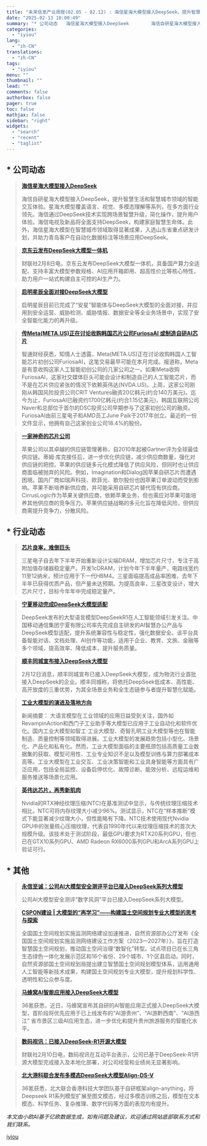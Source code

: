 ```yaml
---
title: "未来信息产业周报(02.05 - 02.12) : 海信星海大模型接入DeepSeek，提升智慧生活和..."
date: "2025-02-13 10:00:49"
summary: "* 公司动态   海信星海大模型接入DeepSeek        海信自研星海大模型接入Deep..."
categories:
  - "iyiou"
lang:
  - "zh-CN"
translations:
  - "zh-CN"
tags:
  - "iyiou"
menu: ""
thumbnail: ""
lead: ""
comments: false
authorbox: false
pager: true
toc: false
mathjax: false
sidebar: "right"
widgets:
  - "search"
  - "recent"
  - "taglist"
---
```


\* 公司动态
-------

> **[海信星海大模型接入DeepSeek](https://data.iyiou.com/intelligence/details/b41924be5f6da37a028b63d522f0c1db)**
> 
> 
> 海信自研星海大模型接入DeepSeek，提升智慧生活和智慧城市领域的智能交互体验。星海大模型覆盖语言、视觉、多模态理解等系列，在多方面行业领先。海信通过DeepSeek技术实现跨场景智慧升级，简化操作，提升用户体验。海信电视及新品将全面支持DeepSeek，构建家庭智慧生命体。此外，海信星海大模型在智慧城市领域取得显著成果，入选山东省重点研发计划，并助力青岛客户在自动化数据标注等场景应用DeepSeek。

> **[京东云发布DeepSeek大模型一体机](https://data.iyiou.com/intelligence/details/f26bd0464b673db77c328a7ccaf69bae)**
> 
> 
> 财联社2月8日电，京东云发布DeepSeek大模型一体机，具备国产算力全适配、支持丰富大模型参数规格、AI应用开箱即用、超高性价比等核心特性，助力用户一站式构建自主可控的AI生产力。

> **[启明星辰全面对接DeepSeek大模型](https://data.iyiou.com/intelligence/details/1bb4fc344f7dc4fc3438e49f2b295089)**
> 
> 
> 启明星辰目前已完成了“安星”智能体与DeepSeek大模型的全面对接，并应用到安全运营、威胁检测、威胁情报、数据安全等全业务场景中，实现了安全智能化能力的再升级。

> **[传Meta(META.US)正在讨论收购韩国芯片公司FuriosaAI 或制造自研AI芯片](https://data.iyiou.com/intelligence/details/f998ebbd93b7a15aa7590f82762fa23b)**
> 
> 
> 智通财经获悉，知情人士透露，Meta(META.US)正在讨论收购韩国人工智能芯片初创公司FuriosaAI，这笔交易最早可能在本月完成。报道称，Meta是有意收购这家人工智能初创公司的几家公司之一。如果Meta收购FuriosaAI，这家社交媒体巨头可能会设计和制造自己的人工智能芯片，而不是在芯片供应紧张的情况下依赖英伟达(NVDA.US)。上周，这家公司刚刚从韩国风险投资公司CRIT Ventures融资20亿韩元(约合140万美元)。迄今为止，FuriosaAI已融资约1700亿韩元(约合1.15亿美元)，韩国互联网公司Naver和总部位于首尔的DSC投资公司早期参与了这家初创公司的融资。FuriosaAI由前三星电子和AMD员工June Paik于2017年创立。最近的一份文件显示，他拥有自己这家创业公司18.4%的股份。

> **[一家神奇的芯片公司](https://data.iyiou.com/intelligence/details/66536dc3b543648ed93c285cd5335b10)**
> 
> 
> 苹果公司以其卓越的供应链管理著称，自2010年起被Gartner评为全球最佳供应链。蒂姆·库克接任后，进一步优化供应链，减少供应商数量，强化对供应链的把控。苹果的供应链多元化模式降低了供应风险，但同时也让供应商面临被抛弃的风险。例如，Imagination和Dialog因苹果自研芯片而遭遇困境。国内厂商如瑞声科技、欧菲光、歌尔股份也因苹果订单波动而受到影响。苹果不断培养新供应商，并可能采用自研芯片替代现有供应商。CirrusLogic作为苹果关键供应商，依赖苹果业务，但也需应对苹果可能培养其他供应商的竞争压力。苹果供应链战略的多元化旨在降低风险，但供应商需提升竞争力，分散风险。

\* 行业动态
-------

> **[芯片良率，难倒巨头](https://data.iyiou.com/intelligence/details/dc41f8ff5e68b4e43f798bc13f791268)**
> 
> 
> 三星电子自去年下半年开始重新设计尖端DRAM，增加芯片尺寸，专注于高附加值存储器稳定量产。开发1cDRAM，计划今年下半年量产，电路线宽约11至12纳米，预计应用于下一代HBM4。三星面临提高成品率困难，去年下半年已获得优质产品，但产量未达预期。为提高良率，三星改变设计，增大芯片尺寸，目标今年年中完成稳定量产。

> **[宁夏移动完成DeepSeek大模型适配](https://data.iyiou.com/intelligence/details/b4e24ed96a979fd950a14fa75c6d9928)**
> 
> 
> DeepSeek发布的大型语言模型DeepSeekR1在人工智能领域引发关注。中国移动通信集团宁夏有限公司率先完成自主研发的AI智慧办公产品与DeepSeek模型适配，提升系统兼容性与稳定性，强化数据安全。该平台具备智能对话、文档处理、AI创作等功能，适用于企业、教育、文旅、金融等多个领域，提高效率、降低成本，提升服务质量。

> **[顺丰同城宣布接入DeepSeek大模型](https://data.iyiou.com/intelligence/details/a1b66df57ff59c4c210d96e4e37fd00a)**
> 
> 
> 2月12日消息，顺丰同城宣布已接入DeepSeek大模型，成为物流行业首批接入DeepSeek的企业。顺丰同城称，将依托DeepSeek低成本、高性能、高开放度的三重优势，为其全场景业务和全生态链参与者提升智慧化赋能。

> **[工业大模型的演进及落地方向](https://data.iyiou.com/intelligence/details/278d803e0fea90caf2a41dae8daf0c69)**
> 
> 
> 新闻摘要：
> 大语言模型在工业领域的应用日益受到关注，国外如RevampinAction和西门子工业助手等大模型已应用于工业自动化和软件优化。国内工业大模型如智工·工业大模型、奇智孔明工业大模型等也在智能制造、质量控制等领域取得进展。工业大模型的发展趋势包括小型化、场景化、产品化和私有化。然而，工业大模型面临的主要瓶颈包括高质量工业数据集的获取、模型可用性、工业专业知识不足以及模型训练与算力部署成本高等。工业大模型在工业交互、工业决策智能和工业具身智能等方面具有广泛应用，包括全局监控、设备启停优化、故障诊断、能效分析、远程运维和服务推送等场景化应用。

> **[英伟达芯片，再秀新肌肉](https://data.iyiou.com/intelligence/details/f9b71506cab796d66e0c646068132c98)**
> 
> 
> Nvidia的RTX神经纹理压缩(NTC)在基准测试中显示，与传统纹理压缩技术相比，NTC可将内存纹理大小减少96%。测试显示，NTC在“样本推断”模式下能显著减少纹理大小，但性能略有下降。NTC技术使用现代Nvidia GPU中的张量核心压缩纹理，代表自1990年代以来纹理压缩技术的首次大规模升级。该技术处于测试阶段，最低GPU要求为RTX20系列GPU，但也已在GTX10系列GPU、AMD Radeon RX6000系列GPU和ArcA系列GPU上验证可行。

\* 其他
-----

> **[永信至诚：公司AI大模型安全测评平台已接入DeepSeek系列大模型](https://data.iyiou.com/intelligence/details/85457f12d7d829306181389100e07408)**
> 
> 
> 公司AI大模型安全测评“数字风洞”平台已接入DeepSeek系列大模型。

> **[CSPON建设 | 大模型的“再学习”——构建国土空间规划专业大模型的思考与探索](https://data.iyiou.com/intelligence/details/d7aee685fc271e4a3200ad3ba9e3432f)**
> 
> 
> 全国国土空间规划实施监测网络建设加速推进，自然资源部办公厅发布《全国国土空间规划实施监测网络建设工作方案（2023—2027年）》，旨在打造智慧国土空间规划，推动国土空间治理“数智化”转型。试点项目已在长三角生态绿色一体化发展示范区和16个省份、29个城市、1个区县启动。同时，自然资源部国土空间规划局提出建立智慧国土空间规划模型体系，运用通用人工智能等新技术成果，构建国土空间规划专业大模型，提升规划科学性、透明性和公众参与度。

> **[马蜂窝AI智能应用接入DeepSeek大模型](https://data.iyiou.com/intelligence/details/087f9629713c3b5637e5abf46bc737d5)**
> 
> 
> 36氪获悉，近日，马蜂窝宣布其自研的AI智能应用正式接入DeepSeek大模型，首阶段将优先应用于已上线发布的“AI游贵州”、“AI游黔西南”、“AI游西江” 省市景区三级AI应用生态，进一步优化和提升贵州旅游服务的智能化水平。

> **[数码视讯：已接入DeepSeek-R1开源大模型](https://data.iyiou.com/intelligence/details/b74ec930a96c7b1f5357c3bffc2352b8)**
> 
> 
> 财联社2月10日电，数码视讯在互动平台表示，公司已基于DeepSeek-R1开源大模型完成接入及本地化部署，对公司经营和业绩尚无显著影响。

> **[北大港科联合发布多模态DeepSeek大模型Align-DS-V](https://data.iyiou.com/intelligence/details/b5fa9fd5c1c375eaf37112f100225318)**
> 
> 
> 36氪获悉，北大联合香港科技大学团队基于自研框架align-anything，将Deepseek R1系列模型扩展至图文模态，经过多模态训练之后，模型在文本模态、科学任务、复杂推理、数学代码等方面的表现均有提升。

*本文由小欧AI基于亿欧数据生成，如有问题及建议，欢迎通过网站底部联系方式和我们联系。*

[iyiou](https://www.iyiou.com/data/202502131090120)
